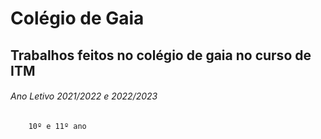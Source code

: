 # Colégio de Gaia
## Trabalhos feitos no colégio de gaia no curso de ITM
###### Ano Letivo 2021/2022 e 2022/2023
		10º e 11º ano

